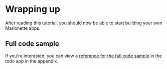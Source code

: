 # Wrapping up

After reading this tutorial, you should now be able to start building your own
Marionette apps.

## Full code sample

If you're interested, you can view a
[reference for the full code sample][appendix] in the
todo app in the appendix.


[appendix]: ../../appendix/getting_started/tutorial/todo_app.md "Appendix"
